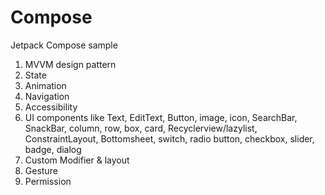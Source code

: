 # Compose
Jetpack Compose sample
1. MVVM design pattern
2. State
3. Animation
4. Navigation
5. Accessibility
6. UI components like Text, EditText, Button, image, icon, SearchBar, SnackBar, column, row, box, card, Recyclerview/lazylist, ConstraintLayout, Bottomsheet, switch, radio button, checkbox, slider, badge, dialog
7. Custom Modifier & layout
8. Gesture
9. Permission
